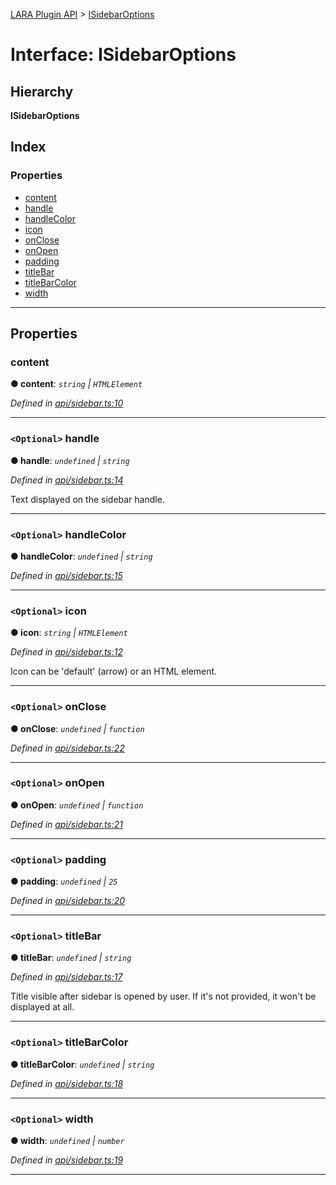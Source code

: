 [LARA Plugin API](../README.md) > [ISidebarOptions](../interfaces/isidebaroptions.md)

# Interface: ISidebarOptions

## Hierarchy

**ISidebarOptions**

## Index

### Properties

* [content](isidebaroptions.md#content)
* [handle](isidebaroptions.md#handle)
* [handleColor](isidebaroptions.md#handlecolor)
* [icon](isidebaroptions.md#icon)
* [onClose](isidebaroptions.md#onclose)
* [onOpen](isidebaroptions.md#onopen)
* [padding](isidebaroptions.md#padding)
* [titleBar](isidebaroptions.md#titlebar)
* [titleBarColor](isidebaroptions.md#titlebarcolor)
* [width](isidebaroptions.md#width)

---

## Properties

<a id="content"></a>

###  content

**● content**: *`string` \| `HTMLElement`*

*Defined in [api/sidebar.ts:10](https://github.com/concord-consortium/lara/blob/371383a2/lara-plugin-api/src/api/sidebar.ts#L10)*

___
<a id="handle"></a>

### `<Optional>` handle

**● handle**: *`undefined` \| `string`*

*Defined in [api/sidebar.ts:14](https://github.com/concord-consortium/lara/blob/371383a2/lara-plugin-api/src/api/sidebar.ts#L14)*

Text displayed on the sidebar handle.

___
<a id="handlecolor"></a>

### `<Optional>` handleColor

**● handleColor**: *`undefined` \| `string`*

*Defined in [api/sidebar.ts:15](https://github.com/concord-consortium/lara/blob/371383a2/lara-plugin-api/src/api/sidebar.ts#L15)*

___
<a id="icon"></a>

### `<Optional>` icon

**● icon**: *`string` \| `HTMLElement`*

*Defined in [api/sidebar.ts:12](https://github.com/concord-consortium/lara/blob/371383a2/lara-plugin-api/src/api/sidebar.ts#L12)*

Icon can be 'default' (arrow) or an HTML element.

___
<a id="onclose"></a>

### `<Optional>` onClose

**● onClose**: *`undefined` \| `function`*

*Defined in [api/sidebar.ts:22](https://github.com/concord-consortium/lara/blob/371383a2/lara-plugin-api/src/api/sidebar.ts#L22)*

___
<a id="onopen"></a>

### `<Optional>` onOpen

**● onOpen**: *`undefined` \| `function`*

*Defined in [api/sidebar.ts:21](https://github.com/concord-consortium/lara/blob/371383a2/lara-plugin-api/src/api/sidebar.ts#L21)*

___
<a id="padding"></a>

### `<Optional>` padding

**● padding**: *`undefined` \| `25`*

*Defined in [api/sidebar.ts:20](https://github.com/concord-consortium/lara/blob/371383a2/lara-plugin-api/src/api/sidebar.ts#L20)*

___
<a id="titlebar"></a>

### `<Optional>` titleBar

**● titleBar**: *`undefined` \| `string`*

*Defined in [api/sidebar.ts:17](https://github.com/concord-consortium/lara/blob/371383a2/lara-plugin-api/src/api/sidebar.ts#L17)*

Title visible after sidebar is opened by user. If it's not provided, it won't be displayed at all.

___
<a id="titlebarcolor"></a>

### `<Optional>` titleBarColor

**● titleBarColor**: *`undefined` \| `string`*

*Defined in [api/sidebar.ts:18](https://github.com/concord-consortium/lara/blob/371383a2/lara-plugin-api/src/api/sidebar.ts#L18)*

___
<a id="width"></a>

### `<Optional>` width

**● width**: *`undefined` \| `number`*

*Defined in [api/sidebar.ts:19](https://github.com/concord-consortium/lara/blob/371383a2/lara-plugin-api/src/api/sidebar.ts#L19)*

___

